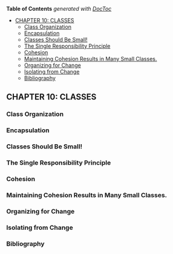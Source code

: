 <!-- START doctoc generated TOC please keep comment here to allow auto update -->
<!-- DON'T EDIT THIS SECTION, INSTEAD RE-RUN doctoc TO UPDATE -->
**Table of Contents**  *generated with [DocToc](https://github.com/thlorenz/doctoc)*

- [CHAPTER 10: CLASSES](#chapter-10-classes)
  - [Class Organization](#class-organization)
  - [Encapsulation](#encapsulation)
  - [Classes Should Be Small!](#classes-should-be-small)
  - [The Single Responsibility Principle](#the-single-responsibility-principle)
  - [Cohesion](#cohesion)
  - [Maintaining Cohesion Results in Many Small Classes.](#maintaining-cohesion-results-in-many-small-classes)
  - [Organizing for Change](#organizing-for-change)
  - [Isolating from Change](#isolating-from-change)
  - [Bibliography](#bibliography)

<!-- END doctoc generated TOC please keep comment here to allow auto update -->


## CHAPTER 10: CLASSES

### Class Organization
### Encapsulation
### Classes Should Be Small!
### The Single Responsibility Principle
### Cohesion
### Maintaining Cohesion Results in Many Small Classes.
### Organizing for Change
### Isolating from Change
### Bibliography

<!-- ////////////////////////////////////////////////////////  -->
<!-- ////////////////////////////////////////////////////////  -->
<!-- ////////////////////////////////////////////////////////  -->
